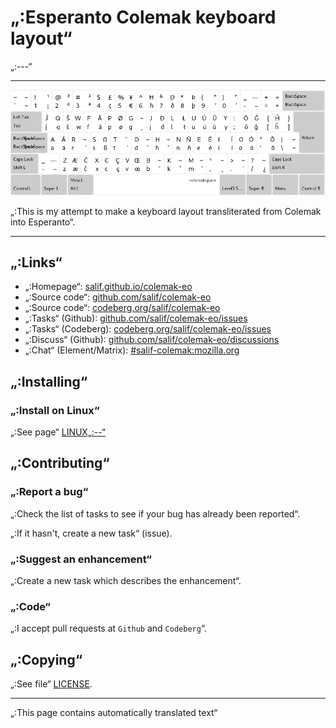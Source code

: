 # „:Esperanto Colemak keyboard layout“

„:---“

---

![„:Preview the Esperanto Colemak“](./media/preview.png)

„:This is my attempt to make a keyboard layout transliterated from Colemak into Esperanto“.

---

## „:Links“

* „:Homepage“: [salif.github.io/colemak-eo](https://salif.github.io/colemak-eo/)
* „:Source code“: [github.com/salif/colemak-eo](https://github.com/salif/colemak-eo)
* „:Source code“: [codeberg.org/salif/colemak-eo](https://codeberg.org/salif/colemak-eo)
* „:Tasks“ (Github): [github.com/salif/colemak-eo/issues](https://github.com/salif/colemak-eo/issues)
* „:Tasks“ (Codeberg): [codeberg.org/salif/colemak-eo/issues](https://codeberg.org/salif/colemak-eo/issues)
* „:Discuss“ (Github): [github.com/salif/colemak-eo/discussions](https://github.com/salif/colemak-eo/discussions)
* „:Chat“ (Element/Matrix): [#salif-colemak:mozilla.org](https://matrix.to/#/#salif-colemak:mozilla.org)

## „:Installing“

### „:Install on Linux“

„:See page“ [LINUX„:--“](./LINUX„:--“)

## „:Contributing“

### „:Report a bug“

„:Check the list of tasks to see if your bug has already been reported“.

„:If it hasn't, create a new task“ (issue).

### „:Suggest an enhancement“

„:Create a new task which describes the enhancement“.

### „:Code“

„:I accept pull requests at `Github` and `Codeberg`“.

## „:Copying“

„:See file“ [LICENSE](./LICENSE).

---

„:This page contains automatically translated text“
